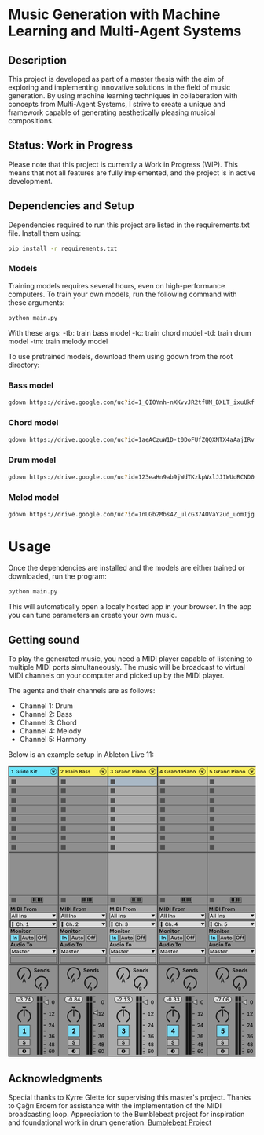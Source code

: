 # Music Generation with Machine Learning and Multi-Agent Systems

## Description
This project is developed as part of a master thesis with the aim of exploring and implementing innovative solutions in the field of music generation. By using machine learning techniques in collaberation with concepts from Multi-Agent Systems, I strive to create a unique and framework capable of generating aesthetically pleasing musical compositions.

## Status: Work in Progress
Please note that this project is currently a Work in Progress (WIP). This means that not all features are fully implemented, and the project is in active development.

## Dependencies and Setup
Dependencies required to run this project are listed in the requirements.txt file. Install them using:
```bash
pip install -r requirements.txt
```

### Models
Training models requires several hours, even on high-performance computers. To train your own models, run the following command with these arguments:
```bash
python main.py
```
With these args:
-tb: train bass model
-tc: train chord model
-td: train drum model
-tm: train melody model

To use pretrained models, download them using gdown from the root directory:

### Bass model
```bash 
gdown https://drive.google.com/uc?id=1_QI0Ynh-nXKvvJR2tfUM_BXLT_ixuUkf -O models/drum/drum_model.pt
```

### Chord model
```bash 
gdown https://drive.google.com/uc?id=1aeACzuW1D-t0DoFUfZQQXNTX4aAajIRv -O models/chord/chord_model.pt
```

### Drum model
```bash 
gdown https://drive.google.com/uc?id=123eaHn9ab9jWdTKzkpWxlJJ1WUoRCND0 -O models/drum/drum_model.pt
```

### Melod model
```bash 
gdown https://drive.google.com/uc?id=1nUGb2Mbs4Z_ulcG374OVaY2ud_uomIjg -O models/melody/melody_model.pt
```

# Usage
Once the dependencies are installed and the models are either trained or downloaded, run the program:
```bash
python main.py
```
This will automatically open a localy hosted app in your browser. In the app you can tune parameters an create your own music.

## Getting sound
To play the generated music, you need a MIDI player capable of listening to multiple MIDI ports simultaneously. The music will be broadcast to virtual MIDI channels on your computer and picked up by the MIDI player.

The agents and their channels are as follows:

- Channel 1: Drum
- Channel 2: Bass
- Channel 3: Chord
- Channel 4: Melody
- Channel 5: Harmony

Below is an example setup in Ableton Live 11:

![Image of ableton setup](media/ableton_setup.png)




## Acknowledgments
Special thanks to Kyrre Glette for supervising this master's project.
Thanks to Çağrı Erdem for assistance with the implementation of the MIDI broadcasting loop.
Appreciation to the Bumblebeat project for inspiration and foundational work in drum generation.
[Bumblebeat Project](https://github.com/thomasgnuttall/bumblebeat/tree/master)